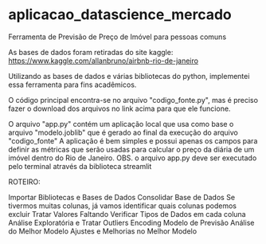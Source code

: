 # aplicacao_datascience_mercado
Ferramenta de Previsão de Preço de Imóvel para pessoas comuns

As bases de dados foram retiradas do site kaggle: https://www.kaggle.com/allanbruno/airbnb-rio-de-janeiro

Utilizando as bases de dados e várias bibliotecas do python, implementei essa ferramenta para fins acadêmicos.

O código principal encontra-se no arquivo "codigo_fonte.py", mas é preciso fazer o download dos arquivos no link acima para que ele funcione.

O arquivo "app.py" contém um aplicação local que usa como base o arquivo "modelo.joblib" que é gerado ao final da execução do arquivo "codigo_fonte"
A aplicação é bem simples e possui apenas os campos para definir as métricas que serão usadas para calcular o preço da diária de um imóvel dentro do Rio de Janeiro.
OBS. o arquivo app.py deve ser executado pelo terminal através da biblioteca streamlit

ROTEIRO:

Importar Bibliotecas e Bases de Dados
Consolidar Base de Dados
Se tivermos muitas colunas, já vamos identificar quais colunas podemos excluir
Tratar Valores Faltando
Verificar Tipos de Dados em cada coluna
Análise Exploratória e Tratar Outliers
Encoding
Modelo de Previsão
Análise do Melhor Modelo
Ajustes e Melhorias no Melhor Modelo
